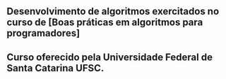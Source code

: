 ## Desenvolvimento de algoritmos exercitados no curso de [Boas práticas em algoritmos para programadores] 
## Curso oferecido pela Universidade Federal de Santa Catarina UFSC.